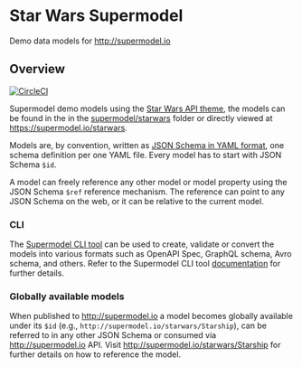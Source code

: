 # Star Wars Supermodel
Demo data models for http://supermodel.io

## Overview

[![CircleCI](https://circleci.com/gh/supermodel/starwars.svg?style=svg)](https://circleci.com/gh/supermodel/starwars)

Supermodel demo models using the [Star Wars API theme](https://swapi.co/), the models can be found in the in the [supermodel/starwars](https://github.com/supermodel/starwars/tree/master/supermodel/starwars) folder or directly viewed at https://supermodel.io/starwars.

Models are, by convention, written as [JSON Schema in YAML format](http://json-schema.org/), one schema definition per one YAML file. Every model has to start with JSON Schema `$id`.

A model can freely reference any other model or model property using the JSON Schema `$ref` reference mechanism. The reference can point to any JSON Schema on the web, or it can be relative to the current model.

### CLI 

The [Supermodel CLI tool](https://github.com/supermodel/supermodel-cli) can be used to create, validate or convert the models into various formats such as OpenAPI Spec, GraphQL schema, Avro schema, and others. Refer to the Supermodel CLI tool [documentation](https://github.com/supermodel/supermodel-cli#overview) for further details. 

### Globally available models

When published to http://supermodel.io a model becomes globally available under its `$id` (e.g., `http://supermodel.io/starwars/Starship`), can be referred to in any other JSON Schema or consumed via http://supermodel.io API. Visit http://supermodel.io/starwars/Starship for further details on how to reference the model. 
